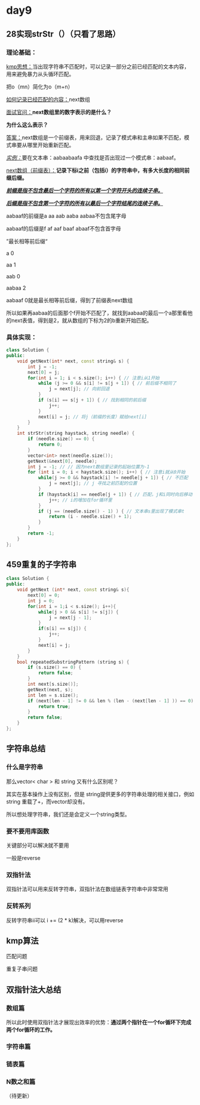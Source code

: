 # day9

## 28实现strStr（）（只看了思路）

### 理论基础：

<u>kmp思想：</u>当出现字符串不匹配时，可以记录一部分之前已经匹配的文本内容，用来避免暴力从头循环匹配。

把o（mn）简化为o（m+n）

<u>如何记录已经匹配的内容：</u>next数组

<u>面试官问：</u>**next数组里的数字表示的是什么？**

**为什么这么表示？**

<u>答案：</u>next数组是一个前缀表，用来回退，记录了模式串和主串如果不匹配，模式串要从哪里开始重新匹配。

<u>*实例：*</u>要在文本串：aabaabaafa 中查找是否出现过一个模式串：aabaaf。

<u>next数组（前缀表）：</u>**记录下标i之前（包括i）的字符串中，有多大长度的相同前缀后缀。**

<u>***前缀是指不包含最后一个字符的所有以第一个字符开头的连续子串。***</u>

<u>***后缀是指不包含第一个字符的所有以最后一个字符结尾的连续子串。***</u>

aabaaf的前缀是a aa aab aaba aabaa不包含尾字母

aabaaf的后缀是f af aaf baaf abaaf不包含首字母

”最长相等前后缀“

a 0

aa 1

aab 0

aabaa 2

aabaaf 0就是最长相等前后缀，得到了前缀表next数组

所以如果再aabaa的后面那个f开始不匹配了，就找到aabaa的最后一个a那里看他的next表值，得到是2，就从数组的下标为2的b重新开始匹配。

### 具体实现：

```cpp
class Solution {
public:
    void getNext(int* next, const string& s) {
        int j = -1;
        next[0] = j;
        for(int i = 1; i < s.size(); i++) { // 注意i从1开始
            while (j >= 0 && s[i] != s[j + 1]) { // 前后缀不相同了
                j = next[j]; // 向前回退
            }
            if (s[i] == s[j + 1]) { // 找到相同的前后缀
                j++;
            }
            next[i] = j; // 将j（前缀的长度）赋给next[i]
        }
    }
    int strStr(string haystack, string needle) {
        if (needle.size() == 0) {
            return 0;
        }
		vector<int> next(needle.size());
		getNext(&next[0], needle);
        int j = -1; // // 因为next数组里记录的起始位置为-1
        for (int i = 0; i < haystack.size(); i++) { // 注意i就从0开始
            while(j >= 0 && haystack[i] != needle[j + 1]) { // 不匹配
                j = next[j]; // j 寻找之前匹配的位置
            }
            if (haystack[i] == needle[j + 1]) { // 匹配，j和i同时向后移动
                j++; // i的增加在for循环里
            }
            if (j == (needle.size() - 1) ) { // 文本串s里出现了模式串t
                return (i - needle.size() + 1);
            }
        }
        return -1;
    }
};

```

## 459重复的子字符串

```cpp
class Solution {
public:
    void getNext (int* next, const string& s){
        next[0] = 0;
        int j = 0;
        for(int i = 1;i < s.size(); i++){
            while(j > 0 && s[i] != s[j]) {
                j = next[j - 1];
            }
            if(s[i] == s[j]) {
                j++;
            }
            next[i] = j;
        }
    }
    bool repeatedSubstringPattern (string s) {
        if (s.size() == 0) {
            return false;
        }
        int next[s.size()];
        getNext(next, s);
        int len = s.size();
        if (next[len - 1] != 0 && len % (len - (next[len - 1] )) == 0) {
            return true;
        }
        return false;
    }
};

```

## 字符串总结

### 什么是字符串

那么vector< char > 和 string 又有什么区别呢？

其实在基本操作上没有区别，但是 string提供更多的字符串处理的相关接口，例如string 重载了+，而vector却没有。

所以想处理字符串，我们还是会定义一个string类型。

### 要不要用库函数

关键部分可以解决就不要用

一般是reverse

### 双指针法

双指针法可以用来反转字符串，双指针法在数组链表字符串中非常常用

### 反转系列

反转字符串ii可以 i += (2 * k)解决，可以用reverse

## kmp算法

匹配问题

重复子串问题

## 双指针法大总结

### 数组篇

所以此时使用双指针法才展现出效率的优势：**通过两个指针在一个for循环下完成两个for循环的工作。**

### 字符串篇

### 链表篇

### N数之和篇

（待更新）
